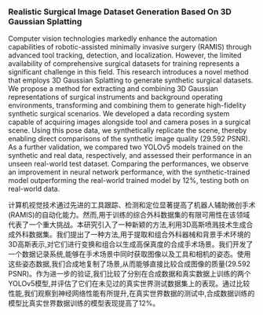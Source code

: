 ### Realistic Surgical Image Dataset Generation Based On 3D Gaussian Splatting

Computer vision technologies markedly enhance the automation capabilities of robotic-assisted minimally invasive surgery (RAMIS) through advanced tool tracking, detection, and localization. However, the limited availability of comprehensive surgical datasets for training represents a significant challenge in this field. This research introduces a novel method that employs 3D Gaussian Splatting to generate synthetic surgical datasets. We propose a method for extracting and combining 3D Gaussian representations of surgical instruments and background operating environments, transforming and combining them to generate high-fidelity synthetic surgical scenarios. We developed a data recording system capable of acquiring images alongside tool and camera poses in a surgical scene. Using this pose data, we synthetically replicate the scene, thereby enabling direct comparisons of the synthetic image quality (29.592 PSNR). As a further validation, we compared two YOLOv5 models trained on the synthetic and real data, respectively, and assessed their performance in an unseen real-world test dataset. Comparing the performances, we observe an improvement in neural network performance, with the synthetic-trained model outperforming the real-world trained model by 12%, testing both on real-world data.

计算机视觉技术通过先进的工具跟踪、检测和定位显著提高了机器人辅助微创手术(RAMIS)的自动化能力。然而,用于训练的综合外科数据集的有限可用性在该领域代表了一个重大挑战。本研究引入了一种新颖的方法,利用3D高斯喷溅技术生成合成外科数据集。我们提出了一种方法,用于提取和组合外科器械和背景手术环境的3D高斯表示,对它们进行变换和组合以生成高保真度的合成手术场景。我们开发了一个数据记录系统,能够在手术场景中同时获取图像以及工具和相机的姿态。使用这些姿态数据,我们合成地复制了场景,从而能够直接比较合成图像的质量(29.592 PSNR)。作为进一步的验证,我们比较了分别在合成数据和真实数据上训练的两个YOLOv5模型,并评估了它们在未见过的真实世界测试数据集上的表现。通过比较性能,我们观察到神经网络性能有所提升,在真实世界数据的测试中,合成数据训练的模型比真实世界数据训练的模型表现提高了12%。

